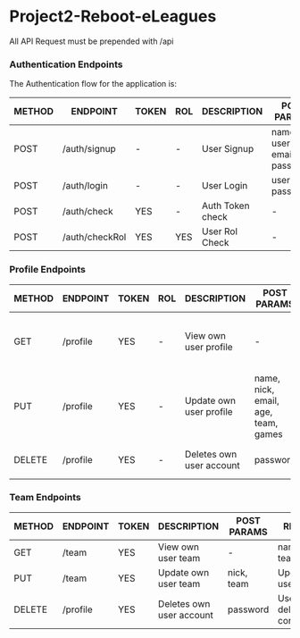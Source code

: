 # Project2-Reboot-eLeagues

All API Request must be prepended with /api


### Authentication Endpoints

The Authentication flow for the application is:

METHOD | ENDPOINT         | TOKEN | ROL | DESCRIPTION              | POST PARAMS                                     | RETURNS
-------|------------------|-------|-----|--------------------------|-------------------------------------------------|--------------------
POST   | /auth/signup     | -     | -   | User Signup              | name, username, email, password                 | token
POST   | /auth/login      | -     | -   | User Login               | username, password                              | token
POST   | /auth/check      | YES   | -   | Auth Token check         | -                                               | 
POST   | /auth/checkRol   | YES   | YES | User Rol Check           | -                                               | role


### Profile Endpoints


METHOD | ENDPOINT         | TOKEN | ROL | DESCRIPTION              | POST PARAMS                                     | RETURNS
-------|------------------|-------|-----|--------------------------|-------------------------------------------------|--------------------
GET    | /profile         | YES   | -   | View own user profile    | -                                               | name, nick, email, age, team, rol, games, trophies 
PUT    | /profile         | YES   | -   | Update own user profile  | name, nick, email, age, team, games             | Updated user data
DELETE | /profile         | YES   | -   | Deletes own user account | password                                        | User deletion confirmation


### Team Endpoints


METHOD | ENDPOINT         | TOKEN | DESCRIPTION              | POST PARAMS                                     | RETURNS
-------|------------------|-------|--------------------------|-------------------------------------------------|--------------------
GET    | /team            | YES   | View own user team       | -                                               | name, teams 
PUT    | /team            | YES   | Update own user team     | nick, team                                      | Updated user data
DELETE | /profile         | YES   | Deletes own user account | password                                        | User deletion confirmation



